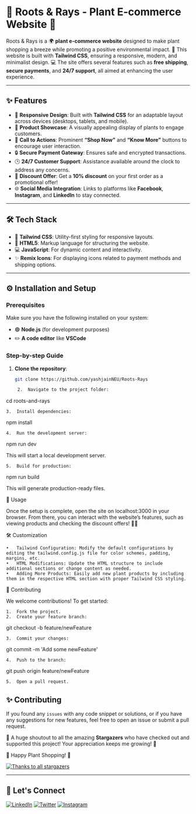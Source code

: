 # 🌱 Roots & Rays - Plant E-commerce Website 🌿

Roots & Rays is a 🌍 **plant e-commerce website** designed to make plant shopping a breeze while promoting a positive environmental impact. 🌿 This website is built with **Tailwind CSS**, ensuring a responsive, modern, and minimalist design. 💻 The site offers several features such as **free shipping**, **secure payments**, and **24/7 support**, all aimed at enhancing the user experience.

---

## ✨ Features

- 📱 **Responsive Design**: Built with **Tailwind CSS** for an adaptable layout across devices (desktops, tablets, and mobile).
- 🌸 **Product Showcase**: A visually appealing display of plants to engage customers.
- 🛒 **Call to Actions**: Prominent **“Shop Now”** and **“Know More”** buttons to encourage user interaction.
- 🔒 **Secure Payment Gateway**: Ensures safe and encrypted transactions.
- 🕒 **24/7 Customer Support**: Assistance available around the clock to address any concerns.
- 🎁 **Discount Offer**: Get a **10% discount** on your first order as a promotional offer!
- 🌐 **Social Media Integration**: Links to platforms like **Facebook**, **Instagram**, and **LinkedIn** to stay connected.

---

## 🛠️ Tech Stack

- 🎨 **Tailwind CSS**: Utility-first styling for responsive layouts.
- 🧱 **HTML5**: Markup language for structuring the website.
- 💻 **JavaScript**: For dynamic content and interactivity.
- ✨ **Remix Icons**: For displaying icons related to payment methods and shipping options.

---

## ⚙️ Installation and Setup

### Prerequisites

Make sure you have the following installed on your system:

- 🟢 **Node.js** (for development purposes)
- ✏️ **A code editor** like **VSCode**

### Step-by-step Guide

1. **Clone the repository**:
   ```bash
   git clone https://github.com/yashjainNEU/Roots-Rays

	2.	Navigate to the project folder:

cd roots-and-rays


	3.	Install dependencies:

npm install


	4.	Run the development server:

npm run dev

This will start a local development server.

	5.	Build for production:

npm run build

This will generate production-ready files.

🚀 Usage

Once the setup is complete, open the site on localhost:3000 in your browser. From there, you can interact with the website’s features, such as viewing products and checking the discount offers! 🌿💸

🛠️ Customization

	•	Tailwind Configuration: Modify the default configurations by editing the tailwind.config.js file for color schemes, padding, margins, etc.
	•	HTML Modifications: Update the HTML structure to include additional sections or change content as needed.
	•	Adding More Products: Easily add new plant products by including them in the respective HTML section with proper Tailwind CSS styling.

🤝 Contributing

We welcome contributions! To get started:

	1.	Fork the project.
	2.	Create your feature branch:

git checkout -b feature/newFeature


	3.	Commit your changes:

git commit -m 'Add some newFeature'


	4.	Push to the branch:

git push origin feature/newFeature


	5.	Open a pull request.


## ✨ Contributing

If you found any `issues` with any code snippet or solutions, or if you have any suggestions for new features, feel free to open an issue or submit a pull request.

🌟 A huge shoutout to all the amazing **Stargazers** who have checked out and supported this project! Your appreciation keeps me growing! 🌟

🌿 Happy Plant Shopping! 🌱

[![Thanks to all stargazers](https://img.shields.io/github/stars/your-repo.svg)](https://github.com/yashjainNEU/Roots-Rays)

---

## 🔗 Let's Connect

[![LinkedIn](https://img.shields.io/badge/LinkedIn-0077B5?style=for-the-badge&logo=linkedin&logoColor=white)](https://www.linkedin.com/in/yashjaindev/)
[![Twitter](https://img.shields.io/badge/Twitter-1DA1F2?style=for-the-badge&logo=twitter&logoColor=white)](https://x.com/yash_jn09)
[![Instagram](https://img.shields.io/badge/Instagram-E4405F?style=for-the-badge&logo=instagram&logoColor=white)](https://www.instagram.com/mr.yash.jn/)



